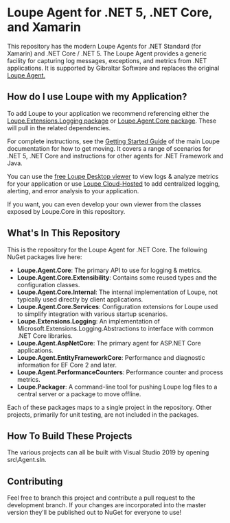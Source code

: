 # Loupe Agent for .NET 5, .NET Core, and Xamarin #

This repository has the modern Loupe Agents for .NET Standard (for Xamarin) and .NET Core / .NET 5.
The Loupe Agent provides a generic facility for capturing log messages, exceptions, and metrics
from .NET applications.  It is supported by Gibraltar Software and replaces the original
[Loupe Agent.](https://www.nuget.org/packages/Gibraltar.Agent/)

## How do I use Loupe with my Application? ##

To add Loupe to your application we recommend referencing either the [Loupe.Extensions.Logging package](https://www.nuget.org/packages/Loupe.Extensions.Logging/)
or [Loupe.Agent.Core package](https://www.nuget.org/packages/Loupe.Agent.Core/).  These will pull in the related dependencies.

For complete instructions, see the [Getting Started Guide](https://doc.onloupe.com/#GettingStarted_Introduction.html)
of the main Loupe documentation for how to get moving. It covers a range of scenarios for .NET 5, .NET Core and instructions
for other agents for .NET Framework and Java.

You can use the [free Loupe Desktop viewer](https://onloupe.com/local-logging/free-net-log-viewer) to
view logs & analyze metrics for your application or use [Loupe Cloud-Hosted](https://onloupe.com/) to add centralized logging,
alerting, and error analysis to your application.

If you want, you can even develop your own viewer from the classes exposed by Loupe.Core in this repository.

## What's In This Repository ##

This is the repository for the Loupe Agent for .NET Core.
The following NuGet packages live here:

* **Loupe.Agent.Core**: The primary API to use for logging & metrics.
* **Loupe.Agent.Core.Extensibility**: Contains some reused types and the configuration classes.
* **Loupe.Agent.Core.Internal**: The internal implementation of Loupe, not typically used directly by client applications.
* **Loupe.Agent.Core.Services**: Configuration extensions for Loupe used to simplify integration with various startup scenarios.
* **Loupe.Extensions.Logging**: An implementation of Microsoft.Extensions.Logging.Abstractions to interface with common .NET Core libraries.
* **Loupe.Agent.AspNetCore**: The primary agent for ASP.NET Core applications.
* **Loupe.Agent.EntityFrameworkCore**: Performance and diagnostic information for EF Core 2 and later.
* **Loupe.Agent.PerformanceCounters**: Performance counter and process metrics.
* **Loupe.Packager**: A command-line tool for pushing Loupe log files to a central server or a package to move offline.

Each of these packages maps to a single project in the repository. Other projects, primarily for unit testing, are not
included in the packages.

## How To Build These Projects ##

The various projects can all be built with Visual Studio 2019 by opening src\Agent.sln.

## Contributing ##

Feel free to branch this project and contribute a pull request to the development branch. If your changes are incorporated into the master version they'll be published out to NuGet for everyone to use!
